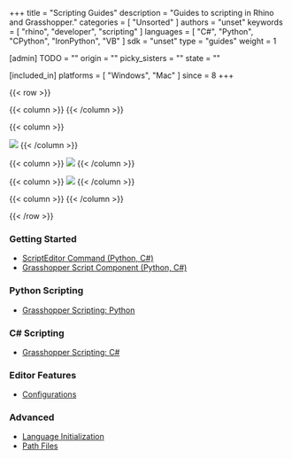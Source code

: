 +++
title = "Scripting Guides"
description = "Guides to scripting in Rhino and Grasshopper."
categories = [ "Unsorted" ]
authors = "unset"
keywords = [ "rhino", "developer", "scripting" ]
languages = [ "C#", "Python", "CPython", "IronPython", "VB" ]
sdk = "unset"
type = "guides"
weight = 1


[admin]
TODO = ""
origin = ""
picky_sisters = ""
state = ""


[included_in]
platforms = [ "Windows", "Mac" ]
since = 8
+++

<style>
    .flex-container>div.column { min-width: 0 }
</style>


{{< row >}}

<!-- empty column to push the images to the center -->
{{< column >}}
{{< /column >}}

{{< column >}}
<!--the .snagit project for this image can be found next to the image -->
[<img src="/images/rhinopython-guides-col1.png">](/guides/rhinopython/what-is-rhinopython/)
{{< /column >}}

{{< column >}}
[<img src="/images/rhinocommon-guides-col1.png">](/guides/rhinocommon/what-is-rhinocommon/)
{{< /column >}}

{{< column >}}
[<img src="/images/grasshopper-guides-col1.png">](/guides/scripting/scripting-component/)
{{< /column >}}

<!-- empty column to push the images to the center -->
{{< column >}}
{{< /column >}}

{{< /row >}}

### Getting Started

- [ScriptEditor Command (Python, C#)](/guides/scripting/scripting-command)
- [Grasshopper Script Component (Python, C#)](/guides/scripting/scripting-component)

### Python Scripting
- [Grasshopper Scripting: Python](/guides/scripting/scripting-gh-python)

### C# Scripting
- [Grasshopper Scripting: C#](/guides/scripting/scripting-gh-csharp)

### Editor Features
- [Configurations](/guides/scripting/editor-configs)

### Advanced

- [Language Initialization](/guides/scripting/advanced-langinit)
- [Path Files](/guides/scripting/advanced-pthfiles)
